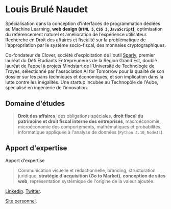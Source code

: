 # Louis Brulé Naudet
Spécialisation dans la conception d'interfaces de programmation dédiées au Machine Learning, **web design (`HTML 5`, `CSS 3`, `JavaScript`)**, optimisation du référencement naturel et amélioration de l’expérience utilisateur. Recherche en Droit des affaires et fiscalité sur la problématique de l'appropriation par le système socio-fiscal, des monnaies cryptographiques.

Co-fondateur de Clover, société d'exploitation de l'outil [Sparly](https://louisbrulenaudet.com/sparly), premier lauréat du Défi Étudiants Entrepreuneurs de la Région Grand Est, double lauréat de l'appel à projets Mindstart de l'Université de Technologie de Troyes, sélectionné par l'association AI for Tomorrow pour la qualité de son dossier sur les pans techniques et économiques, et son implication dans la lutte contre les inégalités. Une startup incubée au Technopôle de l'Aube, spécialisé en ingénierie de l’innovation.

## Domaine d'études
>**Droit des affaires**, des obligations spéciales, **droit fiscal du patrimoine et droit fiscal interne des entreprises**, macroéconomie, microéconomie des comportements, mathématiques et probabilités, informatique appliquée à l'analyse de données (`Python 3.10`, `NodeJs`).

## Apport d'expertise 
Apport d'expertise
>Communication visuelle et rédactionnelle, branding, structuration juridique, **stratégie d'acquisition (Go to Market)**, **conception de sites web**, représentation systémique de l'origine de la valeur ajoutée.

[Linkedin](https://www.linkedin.com/in/louisbrulenaudet/).
[Twitter](https://twitter.com/louis_brlndt).

[Site personnel](https://louisbrulenaudet.com).
